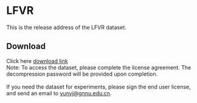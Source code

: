 # LFVR
This is the release address of the LFVR dataset.

## Download
Click here [download link](https://pan.baidu.com/s/1G3dZEmQC8pzVAv9NjjZHIQ?pwd=LFVR)
<br>
Note: To access the dataset, please complete the license agreement. The decompression password will be provided upon completion.
<br>
<br>
If you need the dataset for experiments, please sign the end user license, and send an email to yunyi@gnnu.edu.cn.



